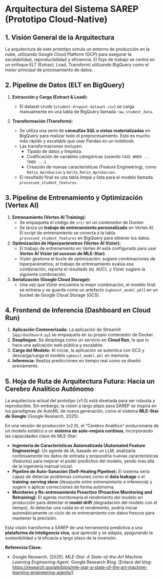 # Arquitectura del Sistema SAREP (Prototipo Cloud-Native)

## 1. Visión General de la Arquitectura

La arquitectura de este prototipo simula un entorno de producción en la nube, utilizando Google Cloud Platform (GCP) para asegurar la escalabilidad, reproducibilidad y eficiencia. El flujo de trabajo se centra en un enfoque ELT (Extract, Load, Transform) utilizando BigQuery como el motor principal de procesamiento de datos.

## 2. Pipeline de Datos (ELT en BigQuery)

1.  **Extracción y Carga (Extract & Load):**
    *   El dataset crudo (`student-dropout-dataset.csv`) se carga manualmente en una tabla de BigQuery llamada `raw_student_data`.

2.  **Transformación (Transform):**
    *   Se utiliza una serie de **consultas SQL o vistas materializadas** en BigQuery para realizar todo el preprocesamiento. Esto es mucho más rápido y escalable que usar Pandas en un notebook.
    *   Las transformaciones incluyen:
        *   Tipado de datos y limpieza.
        *   Codificación de variables categóricas (usando `CASE WHEN ... THEN ...`).
        *   Creación de nuevas características (Feature Engineering), como `Ratio_Aprobacion` y `Delta_Ratio_Aprobacion`.
    *   El resultado final es una tabla limpia y lista para el modelo llamada `processed_student_features`.

## 3. Pipeline de Entrenamiento y Optimización (Vertex AI)

1.  **Entrenamiento (Vertex AI Training):**
    *   Se empaqueta el código de `src/` en un contenedor de Docker.
    *   Se lanza un **trabajo de entrenamiento personalizado** en Vertex AI. El script de entrenamiento se conecta a la tabla `processed_student_features` en BigQuery para obtener los datos.
2.  **Optimización de Hiperparámetros (Vertex AI Vizier):**
    *   El trabajo de entrenamiento en Vertex AI está configurado para usar **Vertex AI Vizier (el sucesor de MLE-Star)**.
    *   Vizier gestiona el bucle de optimización: sugiere combinaciones de hiperparámetros, el trabajo de entrenamiento evalúa esa combinación, reporta el resultado (ej. AUC), y Vizier sugiere la siguiente combinación.
3.  **Serialización (Google Cloud Storage):**
    *   Una vez que Vizier encuentra la mejor combinación, el modelo final se entrena y se guarda como un artefacto (`xgboost_model.pkl`) en un bucket de Google Cloud Storage (GCS).

## 4. Frontend de Inferencia (Dashboard en Cloud Run)

1.  **Aplicación Contenerizada:** La aplicación de Streamlit (`app/dashboard.py`) se empaqueta en su propio contenedor de Docker.
2.  **Despliegue:** Se despliega como un servicio en **Cloud Run**, lo que lo hace una aplicación web pública y escalable.
3.  **Carga del Modelo:** Al iniciar, la aplicación se autentica con GCS y descarga/carga el modelo `xgboost_model.pkl` en memoria.
4.  **Inferencia:** Realiza predicciones en tiempo real como se diseñó previamente.


## 5. Hoja de Ruta de Arquitectura Futura: Hacia un Cerebro Analítico Autónomo

La arquitectura actual del prototipo (v1.0) está diseñada para ser robusta y reproducible. Sin embargo, la visión a largo plazo para SAREP se inspira en los paradigmas de AutoML de nueva generación, como el sistema **MLE-Star de Google** (Google Research, 2025).

En una versión de producción (v2.0), el "Cerebro Analítico" evolucionaría de un modelo estático a un **sistema de auto-mejora continua**, incorporando las capacidades clave de MLE-Star:

*   **Ingeniería de Características Automatizada (Automated Feature Engineering):** Un agente de IA, basado en un LLM, analizaría continuamente los datos de entrada y propondría nuevas características (features) para mejorar el poder predictivo del modelo, yendo más allá de la ingeniería manual inicial.
*   **Pipeline de Auto-Sanación (Self-Healing Pipeline):** El sistema sería capaz de detectar problemas comunes como el **data leakage** o el **training-serving skew** (desajuste entre entrenamiento e inferencia) y sugerir o aplicar correcciones de forma autónoma.
*   **Monitoreo y Re-entrenamiento Proactivo (Proactive Monitoring and Retraining):** El agente monitorearía el rendimiento del modelo en producción para detectar el **model drift** (degradación del modelo con el tiempo). Al detectar una caída en el rendimiento, podría iniciar automáticamente un ciclo de re-entrenamiento con datos frescos para mantener la precisión.

Esta visión transforma a SAREP de una herramienta predictiva a una **plataforma de inteligencia viva**, que aprende y se adapta, asegurando la sostenibilidad y la eficacia a largo plazo de la inversión.

**Referencia Clave:**
*   Google Research. (2025). *MLE-Star: A State-of-the-Art Machine Learning Engineering Agent*. Google Research Blog. [Enlace del blog: https://research.google/blog/mle-star-a-state-of-the-art-machine-learning-engineering-agents/]